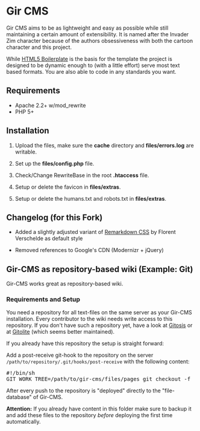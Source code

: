 # Gir CMS

Gir CMS aims to be as lightweight and easy as possible while still maintaining a
certain amount of extensibility. It is named after the Invader Zim character
because of the authors obsessiveness with both the cartoon character and this
project.

While [HTML5 Boilerplate][html5boilerplate] is the basis for the template the
project is designed to be dynamic enough to (with a little effort) serve most
text based formats. You are also able to code in any standards you want.

## Requirements

* Apache 2.2+ w/mod_rewrite
* PHP 5+

## Installation

1. Upload the files, make sure the **cache** directory and **files/errors.log**
are writable.

2. Set up the **files/config.php** file.

3. Check/Change RewriteBase in the root **.htaccess** file.

4. Setup or delete the favicon in **files/extras**.

5. Setup or delete the humans.txt and robots.txt in **files/extras**.


## Changelog (for this Fork)

* Added a slightly adjusted variant of [Remarkdown CSS][remarkdowncss] by Florent Verschelde as default style

* Removed references to Google's CDN (Modernizr + jQuery)


## Gir-CMS as repository-based wiki (Example: Git)

Gir-CMS works great as repository-based wiki. 

### Requirements and Setup

You need a repository for all text-files on the same server as your Gir-CMS installation. Every contributor to the wiki needs write access to this repository. If you don't have such a repository yet, have a look at [Gitosis][gitosis] or at [Gitolite][gitolite] (which seems better maintained).

If you already have this repository the setup is straight forward:

Add a post-receive git-hook to the repository on the server `/path/to/repository/.git/hooks/post-receive` with the following content:

<pre>
#!/bin/sh  
GIT_WORK_TREE=/path/to/gir-cms/files/pages git checkout -f
</pre>

After every push to the repository is "deployed" directly to the "file-database" of Gir-CMS.

**Attention:** If you already have content in this folder make sure to backup it and add these files to the repository *before* deploying the first time automatically.

[html5boilerplate]: http://html5boilerplate.com
[remarkdowncss]: http://covertprestige.info/css/remarkdown/
[gitosis]: http://eagain.net/gitweb/?p=gitosis.git
[gitolite]: https://github.com/sitaramc/gitolite
